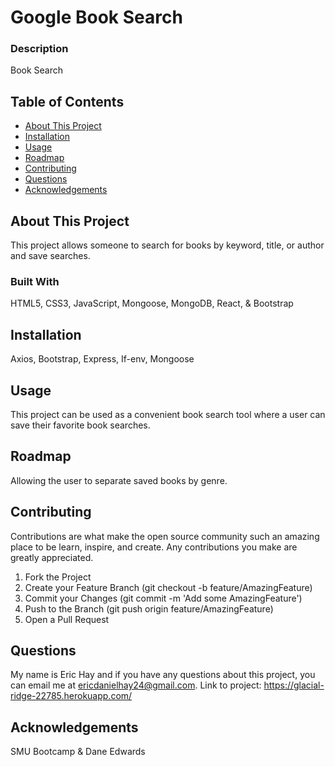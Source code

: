 # Google Book Search

### Description

Book Search

## Table of Contents

- [About This Project](#about)
- [Installation](#installation)
- [Usage](#usage)
- [Roadmap](#features)
- [Contributing](#contributing)
- [Questions](#questions)
- [Acknowledgements](#acknowledgement)

<a name="about"></a>

## About This Project

This project allows someone to search for books by keyword, title, or author and save searches.

### Built With

HTML5, CSS3, JavaScript, Mongoose, MongoDB, React, & Bootstrap

<a name="installation"></a>

## Installation

Axios, Bootstrap, Express, If-env, Mongoose

<a name="usage"></a>

## Usage

This project can be used as a convenient book search tool where a user can save their favorite book searches.

<a name="features"></a>

## Roadmap

Allowing the user to separate saved books by genre.

<a name="contributing"></a>

## Contributing

Contributions are what make the open source community such an amazing place to be learn, inspire, and create. Any contributions you make are greatly appreciated.

1. Fork the Project
2. Create your Feature Branch (git checkout -b feature/AmazingFeature)
3. Commit your Changes (git commit -m 'Add some AmazingFeature')
4. Push to the Branch (git push origin feature/AmazingFeature)
5. Open a Pull Request

<a name="questions"></a>

## Questions

My name is Eric Hay and if you have any questions about this project, you can email me at ericdanielhay24@gmail.com.
Link to project: https://glacial-ridge-22785.herokuapp.com/

<a name="acknowledgement"></a>

## Acknowledgements

SMU Bootcamp & Dane Edwards
